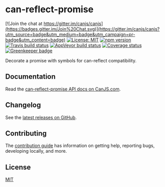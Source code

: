 # can-reflect-promise

[![Join the chat at https://gitter.im/canjs/canjs](https://badges.gitter.im/Join%20Chat.svg)](https://gitter.im/canjs/canjs?utm_source=badge&utm_medium=badge&utm_campaign=pr-badge&utm_content=badge)
[![License: MIT](https://img.shields.io/badge/License-MIT-blue.svg)](https://github.com/canjs/can-reflect-promise/blob/master/LICENSE.md)
[![npm version](https://badge.fury.io/js/can-reflect-promise.svg)](https://www.npmjs.com/package/can-reflect-promise)
[![Travis build status](https://travis-ci.org/canjs/can-reflect-promise.svg?branch=master)](https://travis-ci.org/canjs/can-reflect-promise)
[![AppVeyor build status](https://ci.appveyor.com/api/projects/status/github/canjs/can-reflect-promise?branch=master&svg=true)](https://ci.appveyor.com/project/matthewp/can-reflect-promise)
[![Coverage status](https://coveralls.io/repos/github/canjs/can-reflect-promise/badge.svg?branch=master)](https://coveralls.io/github/canjs/can-reflect-promise?branch=master)
[![Greenkeeper badge](https://badges.greenkeeper.io/canjs/can-reflect-promise.svg)](https://greenkeeper.io/)

Decorate a promise with symbols for can-reflect compatibility.

## Documentation

Read the [can-reflect-promise API docs on CanJS.com](https://canjs.com/doc/can-reflect-promise.html).

## Changelog

See the [latest releases on GitHub](https://github.com/canjs/can-reflect-promise/releases).

## Contributing

The [contribution guide](https://github.com/canjs/can-reflect-promise/blob/master/CONTRIBUTING.md) has information on getting help, reporting bugs, developing locally, and more.

## License

[MIT](https://github.com/canjs/can-reflect-promise/blob/master/LICENSE.md)

